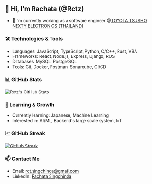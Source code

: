 ## 👋 Hi, I’m Rachata (@Rctz)
- 🌱 I’m currently working as a software engineer @[TOYOTA TSUSHO NEXTY ELECTRONICS (THAILAND) ](https://www.th.nexty-ele.com/home.php)
<!--- - 💞️ I’m looking to collaborate on open-source projects and innovative software solutions --->

### 🛠️ Technologies & Tools
- Languages: JavaScript, TypeScript, Python, C/C++, Rust, VBA
- Frameworks: React, Node.js, Express, Django, ROS
- Databases: MySQL, PostgreSQL
- Tools: Git, Docker, Postman, Sonarqube, CI/CD

### 📊 GitHub Stats
![Rctz's GitHub Stats](https://github-readme-stats.vercel.app/api?username=Rctz&show_icons=true&theme=radical)

### 🌱 Learning & Growth
- Currently learning: Japanese, Machine Learning
- Interested in: AI/ML, Backend's large scale system, IoT

### 📈 GitHub Streak
[![GitHub Streak](https://github-readme-streak-stats.herokuapp.com?user=Rctz&theme=radical&date_format=j%20M%5B%20Y%5D)](https://git.io/streak-stats)

### 📫 Contact Me
- Email: [rct.singchinda@gmail.com](mailto:rct.singchinda@gmail.com)
- LinkedIn: [Rachata Singchinda](https://www.linkedin.com/in/rctz/)
